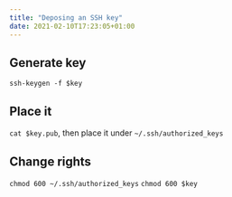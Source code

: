 ```yaml
---
title: "Deposing an SSH key"
date: 2021-02-10T17:23:05+01:00
---
```


## Generate key
`ssh-keygen -f $key`

## Place it
`cat $key.pub`, then place it under `~/.ssh/authorized_keys`

## Change rights

`chmod 600 ~/.ssh/authorized_keys`
`chmod 600 $key`
